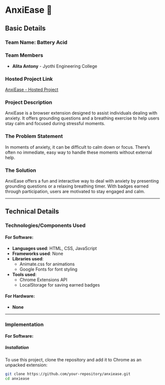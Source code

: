 # AnxiEase 🎯

## Basic Details
### Team Name: Battery Acid

### Team Members
- **Alita Antony** - Jyothi Engineering College

### Hosted Project Link
[AnxiEase - Hosted Project](https://github.com/alitaantony/AnxiEase/archive/refs/heads/main.zip)

### Project Description
AnxiEase is a browser extension designed to assist individuals dealing with anxiety. It offers grounding questions and a breathing exercise to help users stay calm and focused during stressful moments.

### The Problem Statement
In moments of anxiety, it can be difficult to calm down or focus. There’s often no immediate, easy way to handle these moments without external help.

### The Solution
AnxiEase offers a fun and interactive way to deal with anxiety by presenting grounding questions or a relaxing breathing timer. With badges earned through participation, users are motivated to stay engaged and calm. 

---

## Technical Details
### Technologies/Components Used

#### For Software:
- **Languages used**: HTML, CSS, JavaScript
- **Frameworks used**: None
- **Libraries used**: 
  - Animate.css for animations
  - Google Fonts for font styling
- **Tools used**:
  - Chrome Extensions API
  - LocalStorage for saving earned badges

#### For Hardware:
- **None**

---

### Implementation

#### For Software:

##### Installation

To use this project, clone the repository and add it to Chrome as an unpacked extension:

```bash
git clone https://github.com/your-repository/anxiease.git
cd anxiease
